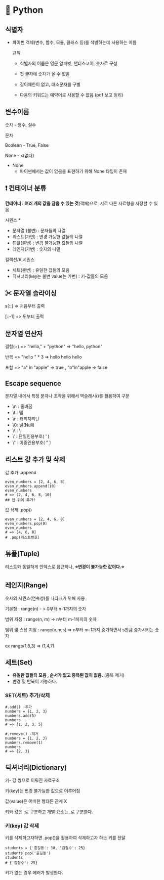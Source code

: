 # 🎵 Python

## 식별자

* 파이썬 객체(변수, 함수, 모듈, 클래스 등)를 식별하는데 사용하는 이름

  규칙

  - 식별자의 이름은 영문 알파벳, 언더스코어, 숫자로 구성

  - 첫 글자에 숫자가 올 수 없음

  - 길이제한이 없고, 대소문자를 구별

  - 다음의 키워드는 예약어로 사용할 수 없음 (pdf 보고 정리)

    

## 변수이름

숫자 - 정수, 실수

문자

Boolean - True, False

None - x(없다)

- None
  - 파이썬에서는 값이 없음을 표현하기 위해 None 타입이 존재





## ❗ 컨테이너 분류

**컨테이너 : 여러 개의 값을 담을 수 있는 것**(객체)으로, 서로 다른 자료형을 저장할 수 있음

시퀀스 * 

* 문자열 (불변) : 문자들의 나열
* 리스트(가변) : 변경 가능한 값들의 나열
* 튜플(불변) : 변경 불가능한 값들의 나열
* 레인지(가변) : 숫자의 나열

컬렉션/비시퀀스

* 세트(불변) : 유일한 값들의 모음
* 딕셔너리(key는 불변 value는 가변) : 키-값들의 모음



## ✂ 문자열 슬라이싱

s[::] => 처음부터 출력

[::-1] => 뒤부터 출력



## 문자열 연산자

결합(+) => "hello," + "python" => "hello, python"

반복 => "hello " * 3 => hello hello hello

포함 => "a" in "apple" => true , "b"in"apple => false

## Escape sequence

문자열 내에서 특정 문자나 조작을 위해서 역슬래시(\)를 활용하여 구분

- \n : 줄바꿈
- \t : 탭
- \r : 캐리지리턴
- \0: 널(Null)
- \\\ : \
- \\'  : 단일인용부호( ' )
- \\" :  이중인용부호( " ) 

## 리스트 값 추가 및 삭제

값 추가 .append

```
even_numbers = [2, 4, 6, 8]
even_numbers.append(10)
even_numbers
# => [2, 4, 6, 8, 10]
## 맨 뒤에 추가!
```

값 삭제 .pop()

```
even_numbers = [2, 4, 6, 8]
even_numbers.pop(0)
even_numbers
# => [4, 6, 8]
# .pop(리스트번호)
```



## 튜플(Tuple)

리스트와 동일하게 인덱스로 접근하나, **⭐변경이 불가능한 값이다.⭐**



## 레인지(Range)

숫자의 시퀀스(연속성)를 나타내기 위해 사용

기본형 : range(n) - > 0부터 n-1까지의 숫자 

범위 지정 : range(n, m) -> n부터 m-1까지의 숫자

범위 및 스텝 지정 : range(n,m,s) => n부터 m-1까지 증가하면서 s만큼 증가시키는 숫자

ex range(1,8,3) => (1,4,7)



## 세트(Set)

* **유일한 값들의 모음 , 순서가 없고 중복된 값이 없음.** (중복 제거)
* 변경 및 반복이 가능하다.

### **SET(세트) 추가/삭제**

```
#.add() -추가
numbers = {1, 2, 3}
numbers.add(5)
numbers
# => {1, 2, 3, 5}
```

```
#.remove() -제거
numbers = {1, 2, 3}
numbers.remove(1)
numbers
# => {2, 3}
```



## 딕셔너리(Dictionary)

키- 값 쌍으로 이뤄진 자료구조

키(key)는 변경 불가능한 값으로 이루어짐

값(value)은 어떠한 형태든 관계 X

키와 값은 :로 구분하고 개별 요소는 ,로 구분한다.

### 키(key) 값 삭제

키를 삭제하고자하면 .pop()을 활용하여 삭제하고자 하는 키를 전달

```
students = {'홍길동': 30, '김철수': 25}
students.pop('홍길동')
students
# {'김철수': 25}
```

키가 없는 경우 에러가 발생한다.

